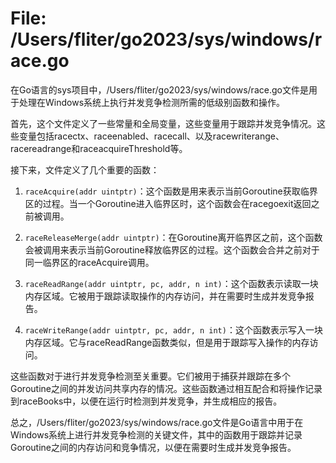 # File: /Users/fliter/go2023/sys/windows/race.go

在Go语言的sys项目中，/Users/fliter/go2023/sys/windows/race.go文件是用于处理在Windows系统上执行并发竞争检测所需的低级别函数和操作。

首先，这个文件定义了一些常量和全局变量，这些变量用于跟踪并发竞争情况。这些变量包括racectx、raceenabled、racecall、以及racewriterange、racereadrange和raceacquireThreshold等。

接下来，文件定义了几个重要的函数：

1. `raceAcquire(addr uintptr)`：这个函数是用来表示当前Goroutine获取临界区的过程。当一个Goroutine进入临界区时，这个函数会在racegoexit返回之前被调用。

2. `raceReleaseMerge(addr uintptr)`：在Goroutine离开临界区之前，这个函数会被调用来表示当前Goroutine释放临界区的过程。这个函数会合并之前对于同一临界区的raceAcquire调用。

3. `raceReadRange(addr uintptr, pc, addr, n int)`：这个函数表示读取一块内存区域。它被用于跟踪读取操作的内存访问，并在需要时生成并发竞争报告。

4. `raceWriteRange(addr uintptr, pc, addr, n int)`：这个函数表示写入一块内存区域。它与raceReadRange函数类似，但是用于跟踪写入操作的内存访问。

这些函数对于进行并发竞争检测至关重要。它们被用于捕获并跟踪在多个Goroutine之间的并发访问共享内存的情况。这些函数通过相互配合和将操作记录到raceBooks中，以便在运行时检测到并发竞争，并生成相应的报告。

总之，/Users/fliter/go2023/sys/windows/race.go文件是Go语言中用于在Windows系统上进行并发竞争检测的关键文件，其中的函数用于跟踪并记录Goroutine之间的内存访问和竞争情况，以便在需要时生成并发竞争报告。

